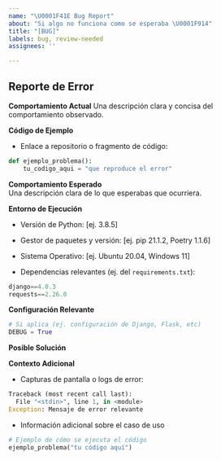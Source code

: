 ```yaml
---
name: "\U0001F41E Bug Report"
about: "Si algo no funciona como se esperaba \U0001F914"
title: "[BUG]"
labels: bug, review-needed
assignees: ''

---
```


## Reporte de Error

**Comportamiento Actual**
Una descripción clara y concisa del comportamiento observado.

**Código de Ejemplo**
- Enlace a repositorio o fragmento de código:

```python
def ejemplo_problema():
    tu_codigo_aqui = "que reproduce el error"
```

**Comportamiento Esperado**  
Una descripción clara de lo que esperabas que ocurriera.

**Entorno de Ejecución**

- Versión de Python: [ej. 3.8.5]
    
- Gestor de paquetes y versión: [ej. pip 21.1.2, Poetry 1.1.6]
    
- Sistema Operativo: [ej. Ubuntu 20.04, Windows 11]
    
- Dependencias relevantes (ej. del `requirements.txt`):
    


```python
django==4.0.3
requests==2.26.0
```

**Configuración Relevante**

```python
# Si aplica (ej. configuración de Django, Flask, etc)
DEBUG = True
```

**Posible Solución**

<!--- Sugerencias para corregir el error (opcional) -->

**Contexto Adicional**

- Capturas de pantalla o logs de error:
    


```python
Traceback (most recent call last):
  File "<stdin>", line 1, in <module>
Exception: Mensaje de error relevante
```    

- Información adicional sobre el caso de uso

```python
# Ejemplo de cómo se ejecuta el código
ejemplo_problema("tu código aquí")
```
